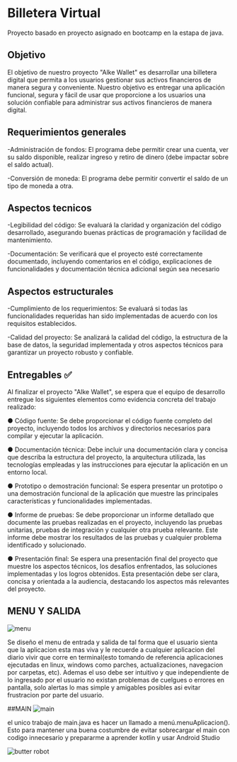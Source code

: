 
# Billetera Virtual

Proyecto basado en proyecto asignado en bootcamp en la estapa de java.



## Objetivo
El objetivo de nuestro proyecto "Alke Wallet" es desarrollar una billetera
digital que permita a los usuarios gestionar sus activos financieros de
manera segura y conveniente.
Nuestro objetivo es entregar una aplicación funcional, segura y fácil de
usar que proporcione a los usuarios una solución confiable para
administrar sus activos financieros de manera digital.

## Requerimientos generales
-Administración de fondos: El programa debe permitir crear una cuenta, ver su saldo disponible, realizar ingreso y retiro de dinero (debe impactar sobre el saldo actual).

-Conversión de moneda: El programa debe permitir convertir el saldo de un tipo de moneda a otra.
## Aspectos tecnicos
-Legibilidad del código: Se evaluará la claridad y organización del código desarrollado, asegurando buenas prácticas de programación y facilidad de mantenimiento.

-Documentación: Se verificará que el proyecto esté
correctamente documentado, incluyendo comentarios en el código, explicaciones de funcionalidades y documentación técnica adicional según sea necesario
## Aspectos estructurales
-Cumplimiento de los requerimientos: Se evaluará si todas las funcionalidades requeridas han sido implementadas de acuerdo con los requisitos establecidos.

-Calidad del proyecto: Se analizará la calidad del código, la estructura de la base de datos, la seguridad implementada y otros aspectos técnicos para garantizar un proyecto robusto y
confiable.
## Entregables ✅

Al finalizar el proyecto "Alke Wallet", se espera que el equipo de desarrollo
entregue los siguientes elementos como evidencia concreta del trabajo
realizado:

● Código fuente: Se debe proporcionar el código fuente completo del
proyecto, incluyendo todos los archivos y directorios necesarios para
compilar y ejecutar la aplicación.

● Documentación técnica: Debe incluir una documentación clara y
concisa que describa la estructura del proyecto, la arquitectura
utilizada, las tecnologías empleadas y las instrucciones para ejecutar
la aplicación en un entorno local.

● Prototipo o demostración funcional: Se espera presentar un
prototipo o una demostración funcional de la aplicación que
muestre las principales características y funcionalidades
implementadas.

● Informe de pruebas: Se debe proporcionar un informe detallado
que documente las pruebas realizadas en el proyecto, incluyendo las
pruebas unitarias, pruebas de integración y cualquier otra prueba
relevante. Este informe debe mostrar los resultados de las pruebas y
cualquier problema identificado y solucionado.

● Presentación final: Se espera una presentación final del proyecto
que muestre los aspectos técnicos, los desafíos enfrentados, las
soluciones implementadas y los logros obtenidos. Esta presentación
debe ser clara, concisa y orientada a la audiencia, destacando los
aspectos más relevantes del proyecto.
## MENU Y SALIDA
![menu](https://github.com/noscriptph/TrabajoBilletera/assets/103396791/9bf83b50-03b2-40a3-a9b9-cd13e4cbbccb)

Se diseño el menu de entrada y salida de tal forma que el usuario sienta que la aplicacion esta mas viva y le recuerde a cualquier aplicacion del diario vivir que corre en terminal(esto tomando de referencia aplicaciones ejecutadas en linux, windows como parches, actualizaciones, navegacion por carpetas, etc).
Ademas el uso debe ser intuitivo y que independiente de lo ingresado por el usuario no existan problemas de cuelgues o errores en pantalla, solo alertas lo mas simple y amigables posibles asi evitar frustracion por parte del usuario.

##MAIN
![main](https://github.com/noscriptph/TrabajoBilletera/assets/103396791/66f9b259-fe9e-4d86-822d-d63a3a1c6435)

el unico trabajo de main.java es hacer un llamado a menú.menuAplicacion(). Esto para mantener una buena costumbre de evitar sobrecargar el main con codigo innecesario y
prepararme a aprender kotlin y usar Android Studio

![butter robot](https://github.com/noscriptph/TrabajoBilletera/assets/103396791/191af339-c7fb-406e-bf20-e8cb37ab56b5)
